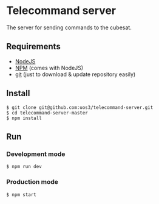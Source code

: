 # Telecommand server
The server for sending commands to the cubesat.

## Requirements
* [NodeJS](https://nodejs.org/en/)
* [NPM](https://npmjs.com/) (comes with NodeJS)
* [git](https://git-scm.com/) (just to download & update repository easily)

## Install
```
$ git clone git@github.com:uos3/telecommand-server.git
$ cd telecommand-server-master
$ npm install
```

## Run
### Development mode
```
$ npm run dev
```

### Production mode
```
$ npm start
```
